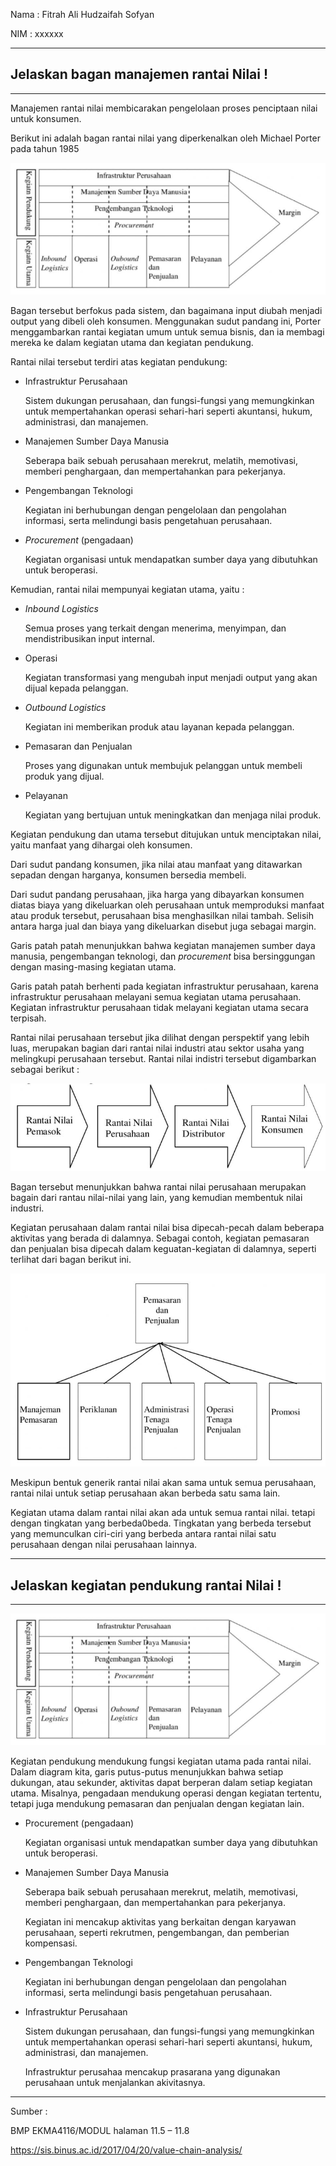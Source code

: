 Nama : Fitrah Ali Hudzaifah Sofyan

NIM : xxxxxx

---

## Jelaskan bagan manajemen rantai Nilai !

---

Manajemen rantai nilai membicarakan pengelolaan proses penciptaan nilai untuk konsumen.

Berikut ini adalah bagan rantai nilai yang diperkenalkan oleh Michael Porter pada tahun 1985

![alt text](baganrantainilai.png "bagan rantai nilai")

Bagan tersebut berfokus pada sistem, dan bagaimana input diubah menjadi output yang dibeli oleh konsumen. Menggunakan sudut pandang ini, Porter menggambarkan rantai kegiatan umum untuk semua bisnis, dan ia membagi mereka ke dalam kegiatan utama dan kegiatan pendukung.

Rantai nilai tersebut terdiri atas kegiatan pendukung: 

- Infrastruktur Perusahaan
    
    Sistem dukungan perusahaan, dan fungsi-fungsi yang memungkinkan untuk mempertahankan operasi sehari-hari seperti akuntansi, hukum, administrasi, dan manajemen.

- Manajemen Sumber Daya Manusia
  
    Seberapa baik sebuah perusahaan merekrut, melatih, memotivasi, memberi penghargaan, dan mempertahankan para pekerjanya.

- Pengembangan Teknologi

    Kegiatan ini berhubungan dengan pengelolaan dan pengolahan informasi, serta melindungi basis pengetahuan perusahaan.

- *Procurement* (pengadaan)

   Kegiatan organisasi untuk mendapatkan sumber daya yang dibutuhkan untuk beroperasi.
  
Kemudian, rantai nilai mempunyai kegiatan utama, yaitu :
- *Inbound Logistics*
  
    Semua proses yang terkait dengan menerima, menyimpan, dan mendistribusikan input internal.

- Operasi
  
  Kegiatan transformasi yang mengubah input menjadi output yang akan dijual kepada pelanggan.

- *Outbound Logistics*
  
    Kegiatan ini memberikan produk atau layanan kepada pelanggan.

- Pemasaran dan Penjualan
  
    Proses yang digunakan untuk membujuk pelanggan untuk membeli produk yang dijual.

- Pelayanan
    
    Kegiatan yang bertujuan untuk meningkatkan dan menjaga nilai produk.

Kegiatan pendukung dan utama tersebut ditujukan untuk menciptakan nilai, yaitu manfaat yang dihargai oleh konsumen. 

Dari sudut pandang konsumen, jika nilai atau manfaat yang ditawarkan sepadan dengan harganya, konsumen bersedia membeli.

Dari sudut pandang perusahaan, jika harga yang dibayarkan konsumen diatas biaya yang dikeluarkan oleh perusahaan untuk memproduksi manfaat atau produk tersebut, perusahaan bisa menghasilkan nilai tambah. Selisih antara harga jual dan biaya yang dikeluarkan disebut juga sebagai margin.

Garis patah patah menunjukkan bahwa kegiatan manajemen sumber daya manusia, pengembangan teknologi, dan *procurement* bisa bersinggungan dengan masing-masing kegiatan utama. 

Garis patah patah berhenti pada kegiatan infrastruktur perusahaan, karena infrastruktur perusahaan melayani semua kegiatan utama perusahaan. Kegiatan infrastruktur perusahaan tidak melayani kegiatan utama secara terpisah.

Rantai nilai perusahaan tersebut jika dilihat dengan perspektif yang lebih luas, merupakan bagian dari rantai nilai industri atau sektor usaha yang melingkupi perusahaan tersebut. Rantai nilai indistri tersebut digambarkan sebagai berikut :

![alt text](baganrantainilaiindustri.png "bagan rantai nilai industri")

Bagan tersebut menunjukkan bahwa rantai nilai perusahaan merupakan bagain dari rantau nilai-nilai yang lain, yang kemudian membentuk nilai industri.

Kegiatan perusahaan dalam rantai nilai bisa dipecah-pecah dalam beberapa aktivitas yang berada di dalamnya. Sebagai contoh, kegiatan pemasaran dan penjualan bisa dipecah  dalam keguatan-kegiatan di dalamnya, seperti terlihat dari bagan berikut ini.

![alt text](pemasaranpenjualan.png "Perincian Kegiatan Pemasaran dan Penjualan")

Meskipun bentuk generik rantai nilai akan sama untuk semua perusahaan, rantai nilai untuk setiap perusahaan akan berbeda satu sama lain.

Kegiatan utama dalam rantai nilai akan ada untuk semua rantai nilai. tetapi dengan tingkatan yang berbeda0beda. Tingkatan yang berbeda tersebut yang memunculkan ciri-ciri yang berbeda antara rantai nilai satu perusahaan dengan nilai perusahaan lainnya.

---

## Jelaskan kegiatan pendukung rantai Nilai !
---

![alt text](baganrantainilai.png "bagan rantai nilai")

Kegiatan pendukung mendukung fungsi kegiatan utama pada rantai nilai. Dalam diagram kita, garis putus-putus menunjukkan bahwa setiap dukungan, atau sekunder, aktivitas dapat berperan dalam setiap kegiatan utama. Misalnya, pengadaan mendukung operasi dengan kegiatan tertentu, tetapi juga mendukung pemasaran dan penjualan dengan kegiatan lain.

- Procurement (pengadaan) 
  
  Kegiatan organisasi untuk mendapatkan sumber daya yang dibutuhkan untuk beroperasi.

- Manajemen Sumber Daya Manusia 
  
  Seberapa baik sebuah perusahaan merekrut, melatih, memotivasi, memberi penghargaan, dan mempertahankan para pekerjanya.
  
  Kegiatan ini mencakup aktivitas yang berkaitan dengan karyawan perusahaan, seperti rekrutmen, pengembangan, dan pemberian kompensasi.
- Pengembangan Teknologi 
  
  Kegiatan ini berhubungan dengan pengelolaan dan pengolahan informasi, serta melindungi basis pengetahuan perusahaan.

- Infrastruktur Perusahaan 
  
  Sistem dukungan perusahaan, dan fungsi-fungsi yang memungkinkan untuk mempertahankan operasi sehari-hari seperti akuntansi, hukum, administrasi, dan manajemen. 
  
  Infrastruktur perusahaa mencakup prasarana yang digunakan perusahaan untuk menjalankan akivitasnya.
---

Sumber : 

BMP EKMA4116/MODUL halaman 11.5 – 11.8

https://sis.binus.ac.id/2017/04/20/value-chain-analysis/
